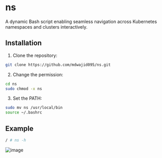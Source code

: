 # ns
A dynamic Bash script enabling seamless navigation across Kubernetes namespaces and clusters interactively.

## Installation

1. Clone the repository:

```bash
git clone https://github.com/mdwajid095/ns.git
```
2. Change the permission:
```bash
cd ns
sudo chmod -x ns
```
3. Set the PATH:
```bash
sudo mv ns /usr/local/bin
source ~/.bashrc
```
## Example
```bash
/ # ns -h
```
![image](https://github.com/mdwajid095/ns/assets/55093597/772a8825-e466-47f2-a9c6-fbc1de17aa85)
